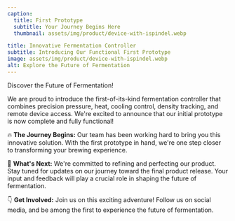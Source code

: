 ```yaml
---
caption:
  title: First Prototype
  subtitle: Your Journey Begins Here
  thumbnail: assets/img/product/device-with-ispindel.webp

title: Innovative Fermentation Controller
subtitle: Introducing Our Functional First Prototype
image: assets/img/product/device-with-ispindel.webp
alt: Explore the Future of Fermentation
---
```


Discover the Future of Fermentation!

We are proud to introduce the first-of-its-kind fermentation controller that combines precision pressure, heat, cooling control, density tracking, and remote device access. We're excited to announce that our initial prototype is now complete and fully functional!

🔥 **The Journey Begins:**
Our team has been working hard to bring you this innovative solution. With the first prototype in hand, we're one step closer to transforming your brewing experience.

📅 **What's Next:**
We're committed to refining and perfecting our product. Stay tuned for updates on our journey toward the final product release. Your input and feedback will play a crucial role in shaping the future of fermentation.

👇 **Get Involved:**
Join us on this exciting adventure! Follow us on social media, and be among the first to experience the future of fermentation.
